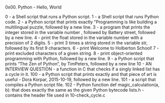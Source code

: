 0x00. Python - Hello, World

0 - a Shell script that runs a Python script.
1 - a Shell script that runs Python code.
2 - a Python script that prints exactly "Programming is like building a multilingual puzzle, followed by a new line.
3 - a program that prints the integer stored in the variable number , followed by Battery street, followed by a new line.
4 - print the float stored in the variable number with a precision of 2 digits.
5 - print 3 times a string stored in the variable str, followed by its first 9 characters.
6 - print Welcome to Holberton School!
7 - print excluded characters of a given string.
8 - print object-oriented programming with Python, followed by a new line.
9 - a Python script that prints “The Zen of Python”, by TimPeters, followed by a new line
10 - AN INTERVIEW QUESTION - a function in C that checks if a singly linked list has a cycle in it.
100 - a Python script that prints exactly and that piece of art is useful - Dora Korpar, 2015-10-19, followed by a new line.
101 - a script that compiles a Python script file.
102 - Python function def magic_calculation(a, b): that does exactly the same as the given Python bytecode
lists.h - contains the header file used in 10-check_cycle.c
  
